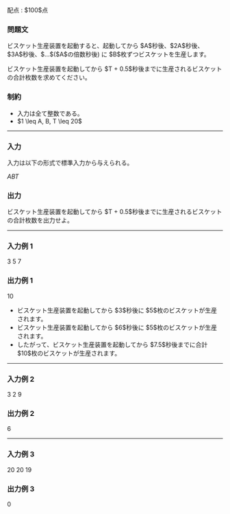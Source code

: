 
<div>

<span>

<span>

<p>
配点 : $100$点
</p>

<div>

<section>

### **問題文**

<p>
ビスケット生産装置を起動すると、起動してから $A$秒後、$2A$秒後、$3A$秒後、$...$($A$の倍数秒後) に $B$枚ずつビスケットを生産します。
</p>

<p>
ビスケット生産装置を起動してから $T + 0.5$秒後までに生産されるビスケットの合計枚数を求めてください。
</p>

</section>

</div>

<div>

<section>

### **制約**

<ul>

<li>
入力は全て整数である。
</li>

<li>
$1 \leq A, B, T \leq 20$
</li>

</ul>

</section>

</div>

---

<div>

<div>

<section>

### **入力**

<p>
入力は以下の形式で標準入力から与えられる。
</p>

<div>

$A$$B$$T$
</div>

</section>

</div>

<div>

<section>

### **出力**

<p>
ビスケット生産装置を起動してから $T + 0.5$秒後までに生産されるビスケットの合計枚数を出力せよ。
</p>

</section>

</div>

</div>

---

<div>

<section>

### **入力例 1**

<div>

3 5 7

</div>

</section>

</div>

<div>

<section>

### **出力例 1**

<div>

10

</div>

<ul>

<li>
ビスケット生産装置を起動してから $3$秒後に $5$枚のビスケットが生産されます。
</li>

<li>
ビスケット生産装置を起動してから $6$秒後に $5$枚のビスケットが生産されます。
</li>

<li>
したがって、ビスケット生産装置を起動してから $7.5$秒後までに合計 $10$枚のビスケットが生産されます。
</li>

</ul>

</section>

</div>

---

<div>

<section>

### **入力例 2**

<div>

3 2 9

</div>

</section>

</div>

<div>

<section>

### **出力例 2**

<div>

6

</div>

</section>

</div>

---

<div>

<section>

### **入力例 3**

<div>

20 20 19

</div>

</section>

</div>

<div>

<section>

### **出力例 3**

<div>

0

</div>

</section>

</div>

</span>

</span>

</div>
